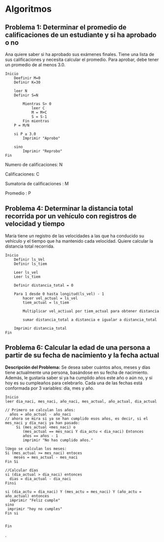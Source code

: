# **Algoritmos**
## Problema 1: Determinar el promedio de calificaciones de un estudiante y si ha aprobado o no

Ana quiere saber si ha aprobado sus exámenes finales. Tiene una lista de sus calificaciones y necesita calcular el promedio. Para aprobar, debe tener un promedio de al menos 3.0.

```
Inicio
    Deefinir M=0
    Definir K=30

    leer N 
    Definir S=N 

        Mientras S> 0
            leer C
            M = M+C
            S = S-1
        Fin mientras
    P = M/N

    si P ≥ 3.0
        Imprimir "Aprobo"

    sino 
        Imprimir "Reprobo"
Fin
```
Numero de calificaciones: N

Calificaciones: C

Sumatoria de calificaciones : M

Promedio : P



## Problema 4: Determinar la distancia total recorrida por un vehículo con registros de velocidad y tiempo

María tiene un registro de las velocidades a las que ha conducido su vehículo y el tiempo que ha mantenido cada velocidad. Quiere calcular la distancia total recorrida.
```
Inicio
    Definir ls_Vel
    Definir ls_tiem

    Leer ls_vel
    Leer ls_tiem

    Definir distancia_total = 0

    Para 1 desde 0 hasta longitud(ls_vel) - 1
        hacer vel_actual = ls_vel
        tiem_actual = ls_tiem
        
        Multiplicar vel_actiual por tiem_actual para obtener distancia
        
        sumar distancia_total a distancia e igualar a distancia_total

    Imprimir distancia_total
Fin
```

##  Problema 6: Calcular la edad de una persona a partir de su fecha de nacimiento y la fecha actual

**Descripción del Problema:**
Se desea saber cuántos años, meses y días tiene actualmente una persona, basándose en su fecha de nacimiento. Además, le gustaría saber si ya ha cumplido años este año o aún no, y si hoy es su cumpleaños para celebrarlo. Cada una de las fechas está conformada por 3 variables: día, mes y año.
```
Inicio
leer dia_naci, mes_naci, año_naci, mes_actual, año_actual, dia_actual

// Primero se calculan los años:
  años = año_actual - año_naci
// ahora se mira si ya se han cumplido esos años, es decir, si el mes_naci y día_naci ya han pasado:
     Si (mes_actual <mes_naci) o
        (mes_actual == mes_naci Y dia_actu < dia_naci) Entonces
        años == años - 1
        imprimir "No has cumplido años."

lUego se calculan los meses:
Si (mes_actual >= mes_naci) entoces
    meses = mes_actual - mes_naci
Fin Si

//Calcular días
si (dia_actual > dia_naci) entonces
  dias = dia_actual - dia_naci
Finsi

si (dia_actu = dia_naci) Y (mes_actu = mes_naci) Y (año_actu = año_actual) entonces
  imprimir "Feliz cumple"
sino
 imprimir "hoy no cumples"
Fin si

  
Fin
```

.